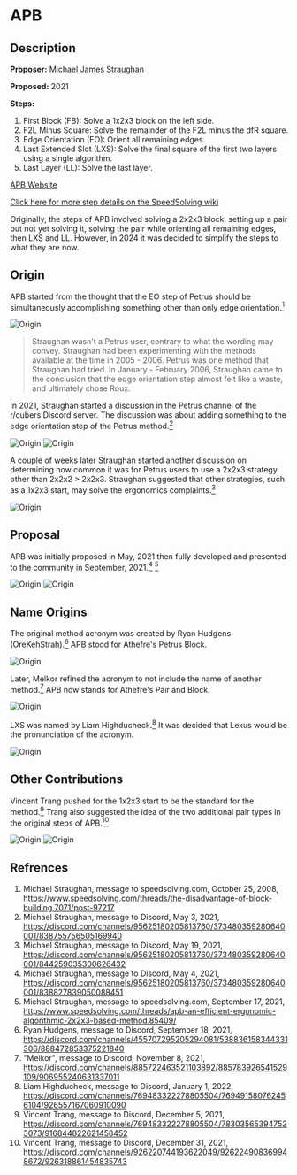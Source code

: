 # APB

## Description

**Proposer:** [Michael James Straughan](CubingContributors/MethodDevelopers.md#straughan-michael-james-athefre)

**Proposed:** 2021

**Steps:**

1. First Block (FB): Solve a 1x2x3 block on the left side.
2. F2L Minus Square: Solve the remainder of the F2L minus the dfR square.
3. Edge Orientation (EO): Orient all remaining edges.
4. Last Extended Slot (LXS): Solve the final square of the first two layers using a single algorithm.
5. Last Layer (LL): Solve the last layer.

[APB Website](https://sites.google.com/view/apb-system)

[Click here for more step details on the SpeedSolving wiki](https://www.speedsolving.com/wiki/index.php/APB)

Originally, the steps of APB involved solving a 2x2x3 block, setting up a pair but not yet solving it, solving the pair while orienting all remaining edges, then LXS and LL. However, in 2024 it was decided to simplify the steps to what they are now.

## Origin

APB started from the thought that the EO step of Petrus should be simultaneously accomplishing something other than only edge orientation.[<sup>1</sup>][1]

![Origin](img/APB/APBOrigin.png)

>Straughan wasn't a Petrus user, contrary to what the wording may convey. Straughan had been experimenting with the methods available at the time in 2005 - 2006. Petrus was one method that Straughan had tried. In January - February 2006, Straughan came to the conclusion that the edge orientation step almost felt like a waste, and ultimately chose Roux.

In 2021, Straughan started a discussion in the Petrus channel of the r/cubers Discord server. The discussion was about adding something to the edge orientation step of the Petrus method.[<sup>2</sup>][2]

![Origin](img/APB/InitialDiscussion1.png)
![Origin](img/APB/InitialDiscussion2.png)

A couple of weeks later Straughan started another discussion on determining how common it was for Petrus users to use a 2x2x3 strategy other than 2x2x2 > 2x2x3. Straughan suggested that other strategies, such as a 1x2x3 start, may solve the ergonomics complaints.[<sup>3</sup>][3]

![Origin](img/APB/2x2x3Strategies.png)

## Proposal

APB was initially proposed in May, 2021 then fully developed and presented to the community in September, 2021.[<sup>4</sup>][4] [<sup>5</sup>][5]

![Origin](img/APB/OriginalProposal.png)
![Origin](img/APB/SSFPost.png)

## Name Origins

The original method acronym was created by Ryan Hudgens (OreKehStrah).[<sup>6</sup>][6] APB stood for Athefre's Petrus Block.

![Origin](img/APB/APBAcronym.png)

Later, Melkor refined the acronym to not include the name of another method.[<sup>7</sup>][7] APB now stands for Athefre's Pair and Block.

![Origin](img/APB/MelkorNameRefinement.png)

LXS was named by Liam Highducheck.[<sup>8</sup>][8] It was decided that Lexus would be the pronunciation of the acronym.

![Origin](img/APB/LXSName.png)

## Other Contributions

Vincent Trang pushed for the 1x2x3 start to be the standard for the method.[<sup>9</sup>][9] Trang also suggested the idea of the two additional pair types in the original steps of APB.[<sup>10</sup>][10]

![Origin](img/APB/Trang1x2x3.png)
![Origin](img/APB/TrangPairTypes.png)

## Refrences

1. Michael Straughan, message to speedsolving.com, October 25, 2008, https://www.speedsolving.com/threads/the-disadvantage-of-block-building.7071/post-97217
2. Michael Straughan, message to Discord, May 3, 2021, https://discord.com/channels/95625180205813760/373480359280640001/838755756505169940
3. Michael Straughan, message to Discord, May 19, 2021, https://discord.com/channels/95625180205813760/373480359280640001/844259035300626432
4. Michael Straughan, message to Discord, May 4, 2021, https://discord.com/channels/95625180205813760/373480359280640001/838827839050088451
5. Michael Straughan, message to speedsolving.com, September 17, 2021, https://www.speedsolving.com/threads/apb-an-efficient-ergonomic-algorithmic-2x2x3-based-method.85409/
6. Ryan Hudgens, message to Discord, September 18, 2021, https://discord.com/channels/455707295205294081/538836158344331306/888472853375221840
7. "Melkor", message to Discord, November 8, 2021, https://discord.com/channels/885722463521103892/885783926541529109/906955240631337011
8. Liam Highducheck, message to Discord, January 1, 2022, https://discord.com/channels/769483322278805504/769491580762456104/926557167060910090
9. Vincent Trang, message to Discord, December 5, 2021, https://discord.com/channels/769483322278805504/783035653947523073/916844822621458452
10. Vincent Trang, message to Discord, December 31, 2021, https://discord.com/channels/926220744193622049/926224908369948672/926318861454835743

[1]: https://www.speedsolving.com/threads/the-disadvantage-of-block-building.7071/post-97217
[2]: https://discord.com/channels/95625180205813760/373480359280640001/838755756505169940
[3]: https://discord.com/channels/95625180205813760/373480359280640001/844259035300626432
[4]: https://discord.com/channels/95625180205813760/373480359280640001/838827839050088451
[5]: https://www.speedsolving.com/threads/apb-an-efficient-ergonomic-algorithmic-2x2x3-based-method.85409/
[6]: https://discord.com/channels/455707295205294081/538836158344331306/888472853375221840
[7]: https://discord.com/channels/885722463521103892/885783926541529109/906955240631337011
[8]: https://discord.com/channels/769483322278805504/769491580762456104/926557167060910090
[9]: https://discord.com/channels/769483322278805504/783035653947523073/916844822621458452
[10]: https://discord.com/channels/926220744193622049/926224908369948672/926318861454835743